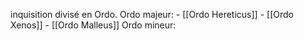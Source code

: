 inquisition divisé en Ordo.
Ordo majeur:
	- [[Ordo Hereticus]]
	- [[Ordo Xenos]]
	- [[Ordo Malleus]]
Ordo mineur:
